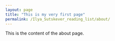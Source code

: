 ```yaml
---
layout: page
title: "This is my very first page"
permalink: /Ilya_Sutskever_reading_list/about/
---
```


This is the content of the about page.
